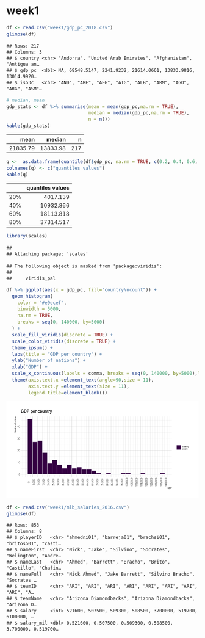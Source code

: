 week1
================

``` r
df <- read.csv("week1/gdp_pc_2018.csv")
glimpse(df)
```

    ## Rows: 217
    ## Columns: 3
    ## $ country <chr> "Andorra", "United Arab Emirates", "Afghanistan", "Antigua an…
    ## $ gdp_pc  <dbl> NA, 68548.5147, 2241.9232, 21614.0661, 13833.9816, 13014.9920…
    ## $ iso3c   <chr> "AND", "ARE", "AFG", "ATG", "ALB", "ARM", "AGO", "ARG", "ASM"…

``` r
# median, mean
gdp_stats <- df %>% summarise(mean = mean(gdp_pc,na.rm = TRUE), 
                              median = median(gdp_pc,na.rm = TRUE), 
                              n = n())
kable(gdp_stats)
```

|     mean |   median |   n |
| -------: | -------: | --: |
| 21835.79 | 13833.98 | 217 |

``` r
q <-  as.data.frame(quantile(df$gdp_pc, na.rm = TRUE, c(0.2, 0.4, 0.6, 0.8)))
colnames(q) <- c("quantiles values")
kable(q)
```

|     | quantiles values |
| :-- | ---------------: |
| 20% |         4017.139 |
| 40% |        10932.866 |
| 60% |        18113.818 |
| 80% |        37314.517 |

``` r
library(scales)
```

    ## 
    ## Attaching package: 'scales'

    ## The following object is masked from 'package:viridis':
    ## 
    ##     viridis_pal

``` r
df %>% ggplot(aes(x = gdp_pc, fill="country\ncount")) +
  geom_histogram(
    color = "#e9ecef",
    binwidth = 5000,
    na.rm = TRUE,
    breaks = seq(0, 140000, by=5000)
  ) +
  scale_fill_viridis(discrete = TRUE) +
  scale_color_viridis(discrete = TRUE) +
  theme_ipsum() +
  labs(title = "GDP per country") +
  ylab("Number of nations") +
  xlab("GDP") +
  scale_x_continuous(labels = comma, breaks = seq(0, 140000, by=5000),limits = c(0,140000)) +
  theme(axis.text.x =element_text(angle=90,size = 11),
        axis.text.y =element_text(size = 11),
        legend.title=element_blank()) 
```

![](week1_files/figure-gfm/histogram-1.png)<!-- -->

``` r
df <- read.csv("week1/mlb_salaries_2016.csv")
glimpse(df)
```

    ## Rows: 853
    ## Columns: 8
    ## $ playerID   <chr> "ahmedni01", "barreja01", "brachsi01", "britoso01", "casti…
    ## $ nameFirst  <chr> "Nick", "Jake", "Silvino", "Socrates", "Welington", "Andre…
    ## $ nameLast   <chr> "Ahmed", "Barrett", "Bracho", "Brito", "Castillo", "Chafin…
    ## $ nameFull   <chr> "Nick Ahmed", "Jake Barrett", "Silvino Bracho", "Socrates …
    ## $ teamID     <chr> "ARI", "ARI", "ARI", "ARI", "ARI", "ARI", "ARI", "ARI", "A…
    ## $ teamName   <chr> "Arizona Diamondbacks", "Arizona Diamondbacks", "Arizona D…
    ## $ salary     <int> 521600, 507500, 509300, 508500, 3700000, 519700, 6100000, …
    ## $ salary_mil <dbl> 0.521600, 0.507500, 0.509300, 0.508500, 3.700000, 0.519700…
